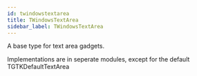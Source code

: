 ```yaml
---
id: twindowstextarea
title: TWindowsTextArea
sidebar_label: TWindowsTextArea
---
```


A base type for text area gadgets.


Implementations are in seperate modules, except for the default TGTKDefaultTextArea



